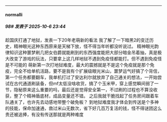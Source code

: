 ﻿
*****

####  normalli  
##### 98#       发表于 2025-10-6 23:44

趁国庆打通了地狱，发表一下20年老萌新的看法
我了解了一下暗黑2的变迁历史，精神眼光这种东西原来是天梯下放，怪不得当年听都没听说过。
精神眼光韵律知识这种噩梦刷几把女伯爵就能刷到的东西强度能把大部分暗金吊着抽，真是极大改变了游戏的玩法，只要拿上这几样地狱不遇到免疫怪都能打。但不遇到免疫怪是不可能的
萌新第一次打地狱难度，最大的震撼就是不是这个免疫就是那个免疫，完全不给单机活路，要不是我有个扩展级眼光米山，噩梦运气好搞了个背信，第一个任务都要翻车，我单机打过了安达利尔就放弃了自己通关的想法，一开始尝试在古代通道刷装备，但mf太低没啥收货，搞了个玉米甲，穿上感觉瞬间弱了一节，隐秘原来这么重要的吗，最后还是觉得安全第一，不过刷的过程也不算没收获，整了个精神盾底材，成品变量还不错。
之后我就干脆找起了任务房间跟着车队通关了，也许先去动感地带整个破免板？
到地狱难度我才体会到传送是个多神的技能，保命加速通，救过米山无数次，省下好几百万复活的钱，怪不得谜团这么贵还被追捧，有没有传送那就是两种难度

